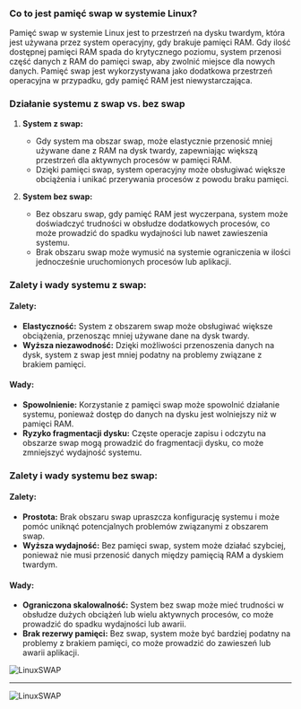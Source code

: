 ### Co to jest pamięć swap w systemie Linux?

Pamięć swap w systemie Linux jest to przestrzeń na dysku twardym, która jest używana przez system operacyjny, gdy brakuje pamięci RAM. Gdy ilość dostępnej pamięci RAM spada do krytycznego poziomu, system przenosi część danych z RAM do pamięci swap, aby zwolnić miejsce dla nowych danych. Pamięć swap jest wykorzystywana jako dodatkowa przestrzeń operacyjna w przypadku, gdy pamięć RAM jest niewystarczająca.

### Działanie systemu z swap vs. bez swap

1. **System z swap:**
   - Gdy system ma obszar swap, może elastycznie przenosić mniej używane dane z RAM na dysk twardy, zapewniając większą przestrzeń dla aktywnych procesów w pamięci RAM.
   - Dzięki pamięci swap, system operacyjny może obsługiwać większe obciążenia i unikać przerywania procesów z powodu braku pamięci.

2. **System bez swap:**
   - Bez obszaru swap, gdy pamięć RAM jest wyczerpana, system może doświadczyć trudności w obsłudze dodatkowych procesów, co może prowadzić do spadku wydajności lub nawet zawieszenia systemu.
   - Brak obszaru swap może wymusić na systemie ograniczenia w ilości jednocześnie uruchomionych procesów lub aplikacji.

### Zalety i wady systemu z swap:

#### Zalety:
- **Elastyczność:** System z obszarem swap może obsługiwać większe obciążenia, przenosząc mniej używane dane na dysk twardy.
- **Wyższa niezawodność:** Dzięki możliwości przenoszenia danych na dysk, system z swap jest mniej podatny na problemy związane z brakiem pamięci.

#### Wady:
- **Spowolnienie:** Korzystanie z pamięci swap może spowolnić działanie systemu, ponieważ dostęp do danych na dysku jest wolniejszy niż w pamięci RAM.
- **Ryzyko fragmentacji dysku:** Częste operacje zapisu i odczytu na obszarze swap mogą prowadzić do fragmentacji dysku, co może zmniejszyć wydajność systemu.

### Zalety i wady systemu bez swap:

#### Zalety:
- **Prostota:** Brak obszaru swap upraszcza konfigurację systemu i może pomóc uniknąć potencjalnych problemów związanymi z obszarem swap.
- **Wyższa wydajność:** Bez pamięci swap, system może działać szybciej, ponieważ nie musi przenosić danych między pamięcią RAM a dyskiem twardym.

#### Wady:
- **Ograniczona skalowalność:** System bez swap może mieć trudności w obsłudze dużych obciążeń lub wielu aktywnych procesów, co może prowadzić do spadku wydajności lub awarii.
- **Brak rezerwy pamięci:** Bez swap, system może być bardziej podatny na problemy z brakiem pamięci, co może prowadzić do zawieszeń lub awarii aplikacji.

![LinuxSWAP](1_06_1_LinuxSWAP.png)
___

![LinuxSWAP](1_06_1_LinuxSWAP2.png)



